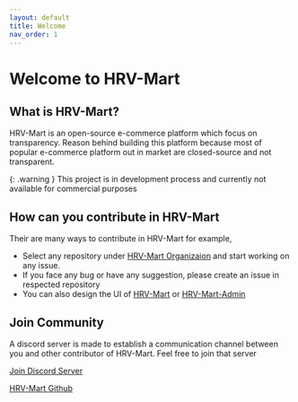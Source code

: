 ```yaml
---
layout: default
title: Welcome
nav_order: 1
---
```


# Welcome to HRV-Mart

## What is HRV-Mart?

HRV-Mart is an open-source e-commerce platform which focus on transparency.
Reason behind building this platform because most of popular e-commerce platform out in market are closed-source and not transparent.

{: .warning } This project is in development process and currently not available for commercial purposes

## How can you contribute in HRV-Mart

Their are many ways to contribute in HRV-Mart for example,

- Select any repository under [HRV-Mart Organizaion](https://github.com/HRV-Mart) and start working on any issue.
- If you face any bug or have any suggestion, please create an issue in respected repository
- You can also design the UI of [HRV-Mart](https://github.com/HRV-Mart/HRV-Mart) or [HRV-Mart-Admin](https://github.com/HRV-Mart-Admin)

## Join Community

A discord server is made to establish a communication channel between you and other contributor of HRV-Mart.
Feel free to join that server

[Join Discord Server](https://discord.gg/FrM3mrKg)

[HRV-Mart Github](https://github.com/HRV-Mart)
